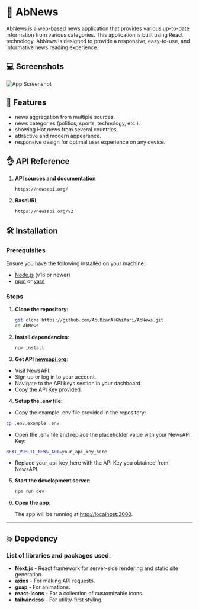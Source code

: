 # 📰 AbNews

AbNews is a web-based news application that provides various up-to-date information from various categories. This application is built using React technology. AbNews is designed to provide a responsive, easy-to-use, and informative news reading experience.

## 💻 Screenshots

![App Screenshot](/public/preview.gif)

## 🚀 Features

- news aggregation from multiple sources.
- news categories (politics, sports, technology, etc.).
- showing Hot news from several countries.
- attractive and modern appearance.
- responsive design for optimal user experience on any device.

## 👌 API Reference

1. **API sources and documentation**

   ```bash
   https://newsapi.org/
   ```

2. **BaseURL**
   ```bash
   https://newsapi.org/v2
   ```

## 🛠 Installation

### Prerequisites

Ensure you have the following installed on your machine:

- [Node.js](https://nodejs.org/) (v16 or newer)
- [npm](https://www.npmjs.com/) or [yarn](https://yarnpkg.com/)

### Steps

1. **Clone the repository**:

   ```bash
   git clone https://github.com/AbuDzarAlGhifari/AbNews.git
   cd AbNews
   ```

2. **Install dependencies**:

   ```bash
   npm install
   ```

3. **Get API [newsapi.org](https://newsapi.org)**:

- Visit NewsAPI.
- Sign up or log in to your account.
- Navigate to the API Keys section in your dashboard.
- Copy the API Key provided.

4. **Setup the .env file**:

- Copy the example .env file provided in the repository:

```bash
cp .env.example .env
```

- Open the .env file and replace the placeholder value with your NewsAPI Key:

```bash
NEXT_PUBLIC_NEWS_API=your_api_key_here
```

- Replace your_api_key_here with the API Key you obtained from NewsAPI.

5. **Start the development server**:

   ```bash
   npm run dev
   ```

6. **Open the app**:

   The app will be running at [http://localhost:3000](http://localhost:3000).

---

## 💥 Depedency

### List of libraries and packages used:

- **Next.js** - React framework for server-side rendering and static site generation.
- **axios** - For making API requests.
- **gsap** - For animations.
- **react-icons** - For a collection of customizable icons.
- **tailwindcss** - For utility-first styling.
